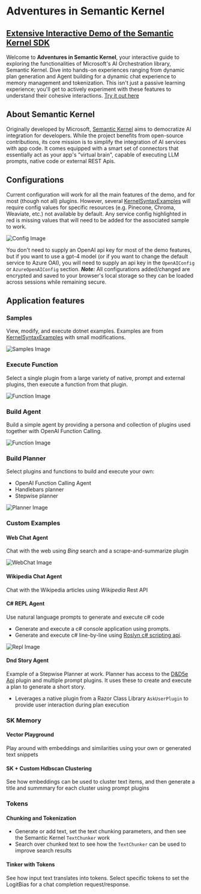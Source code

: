 # Adventures in Semantic Kernel

## [Extensive Interactive Demo of the Semantic Kernel SDK](https://adventuresinsemantickernel.azurewebsites.net/)

Welcome to **Adventures in Semantic Kernel**, your interactive guide to exploring the functionalities of Microsoft's AI Orchestration library, Semantic Kernel. Dive into hands-on experiences ranging from dynamic plan generation and Agent building for a dynamic chat experience to memory management and tokenization. This isn't just a passive learning experience; you'll get to actively experiment with these features to understand their cohesive interactions. [Try it out here](https://adventuresinsemantickernel.azurewebsites.net/)

## About Semantic Kernel

Originally developed by Microsoft, [Semantic Kernel](https://learn.microsoft.com/en-us/semantic-kernel/overview/) aims to democratize AI integration for developers. While the project benefits from open-source contributions, its core mission is to simplify the integration of AI services with app code. It comes equipped with a smart set of connectors that essentially act as your app's "virtual brain", capable of executing LLM prompts, native code or external REST Apis.

## Configurations

Current configuration will work for all the main features of the demo, and for most (though not all) plugins. However, several [KernelSyntaxExamples](https://github.com/microsoft/semantic-kernel/tree/main/dotnet/samples/KernelSyntaxExamples) will require config values for specific resources (e.g. Pinecone, Chroma, Weaviate, etc.) not available by default. Any service config highlighted in red is missing values that will need to be added for the associated sample to work.

![Config Image](/Images/ConfigImage.jpeg)

You don't need to supply an OpenAI api key for most of the demo features, but if you want to use a gpt-4 model (or if you want to change the default service to Azure OAI), you will need to supply an api key in the `OpenAIConfig` or `AzureOpenAIConfig` section.
_**Note:**_ All configurations added/changed are encrypted and saved to your browser's local storage so they can be loaded across sessions while remaining secure.


## Application features

### Samples
View, modify, and execute dotnet examples. Examples are from [KernelSyntaxExamples](https://github.com/microsoft/semantic-kernel/tree/main/dotnet/samples/KernelSyntaxExamples) with small modifications.

![Samples Image](/Images/SkSamples.jpeg)

### Execute Function
Select a single plugin from a large variety of native, prompt and external plugins, then execute a function from that plugin.

![Function Image](/Images/ExecuteFunction.jpeg)

### Build Agent
Build a simple agent by providing a persona and collection of plugins used together with OpenAI Function Calling.

![Function Image](/Images/AgentBuilder.jpeg)

### Build Planner
Select plugins and functions to build and execute your own:
  - OpenAI Function Calling Agent
  - Handlebars planner
  - Stepwise planner

![Planner Image](/Images/BuildPlanner.jpeg)

### Custom Examples

#### Web Chat Agent
Chat with the web using _Bing_ search and a scrape-and-summarize plugin

![WebChat Image](/Images/WebChat.png)

#### Wikipedia Chat Agent
Chat with the Wikipedia articles using _Wikipedia_ Rest API

#### C# REPL Agent
Use natural language prompts to generate and execute c# code
 - Generate and execute a c# console application using prompts.
 - Generate and execute c# line-by-line using [Roslyn c# scripting api](https://github.com/dotnet/roslyn/blob/main/docs/wiki/Scripting-API-Samples.md).

 ![Repl Image](/Images/Repl.jpeg)

#### Dnd Story Agent
Example of a Stepwise Planner at work. Planner has access to the [D&D5e Api](https://www.dnd5eapi.co/) plugin and multiple prompt plugins. It uses these to create and execute a plan to generate a short story.
 - Leverages a native plugin from a Razor Class Library `AskUserPlugin` to provide user interaction during plan execution

### SK Memory

#### Vector Playground
Play around with embeddings and similarities using your own or generated text snippets

#### SK + Custom Hdbscan Clustering
See how embeddings can be used to cluster text items, and then generate a title and summmary for each cluster using prompt plugins

### Tokens

#### Chunking and Tokenization
 - Generate or add text, set the text chunking parameters, and then see the Semantic Kernel `TextChunker` work
 - Search over chunked text to see how the `TextChunker` can be used to improve search results

#### Tinker with Tokens
See how input text translates into tokens. Select specific tokens to set the LogitBias for a chat completion request/response.
